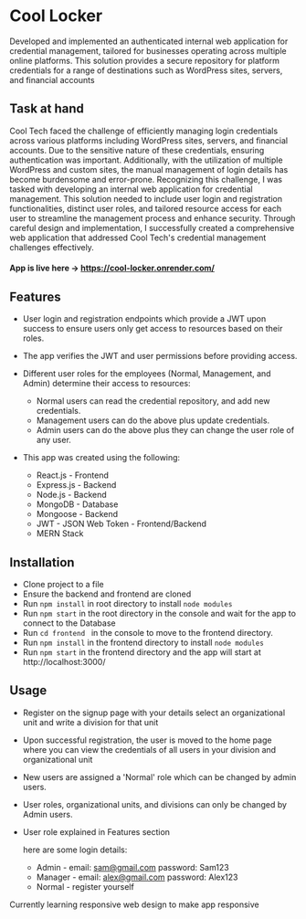 # Cool Locker

Developed and implemented an authenticated internal web application for credential management, tailored for businesses operating across multiple online platforms. This solution provides a secure repository for platform credentials for a range of destinations such as WordPress sites, servers, and financial accounts

## Task at hand

Cool Tech faced the challenge of efficiently managing login credentials across various platforms including WordPress sites, servers, and financial accounts. Due to the sensitive nature of these credentials, ensuring authentication was important. Additionally, with the utilization of multiple WordPress and custom sites, the manual management of login details has become burdensome and error-prone. Recognizing this challenge, I was tasked with developing an internal web application for credential management. This solution needed to include user login and registration functionalities, distinct user roles, and tailored resource access for each user to streamline the management process and enhance security. Through careful design and implementation, I successfully created a comprehensive web application that addressed Cool Tech's credential management challenges effectively.

#### App is live here -> https://cool-locker.onrender.com/

## Features

- User login and registration endpoints which provide a JWT upon success to ensure users only get access to resources based on their roles.
- The app verifies the JWT and user permissions before providing access.
- Different user roles for the employees (Normal, Management, and Admin) determine their access to resources:

  - Normal users can read the credential repository, and add new credentials.
  - Management users can do the above plus update credentials.
  - Admin users can do the above plus they can change the user role of any user.

- This app was created using the following:
  - React.js - Frontend
  - Express.js - Backend
  - Node.js - Backend
  - MongoDB - Database
  - Mongoose - Backend
  - JWT - JSON Web Token - Frontend/Backend
  - MERN Stack

## Installation

- Clone project to a file
- Ensure the backend and frontend are cloned
- Run `npm install` in root directory to install `node modules `
- Run `npm start` in the root directory in the console and wait for the app to connect to the Database
- Run `cd frontend ` in the console to move to the frontend directory.
- Run `npm install` in the frontend directory to install `node modules `
- Run `npm start` in the frontend directory and the app will start at http://localhost:3000/

## Usage

- Register on the signup page with your details select an organizational unit and write a division for that unit
- Upon successful registration, the user is moved to the home page where you can view the credentials of all users in your division and organizational unit
- New users are assigned a 'Normal' role which can be changed by admin users.
- User roles, organizational units, and divisions can only be changed by Admin users.
- User role explained in Features section

  here are some login details:

  - Admin - email: sam@gmail.com password: Sam123
  - Manager - email: alex@gmail.com password: Alex123
  - Normal - register yourself

Currently learning responsive web design to make app responsive
